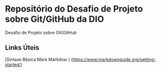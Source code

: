 #   Repositório do Desafio de Projeto sobre Git/GitHub da  DIO
Desafio de Projeto sobre Git\GitHub
 
## Links Úteis  
[Sintaxe Básica  Mark Markdow ] (https://www.markdownguide.org/getting-started/)
